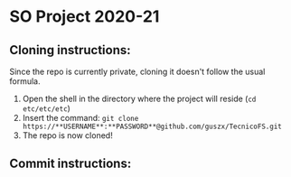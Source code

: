 # SO Project 2020-21
## Cloning instructions:

Since the repo is currently private, cloning it doesn't follow the usual formula.

1. Open the shell in the directory where the project will reside (``` cd etc/etc/etc ```)
2. Insert the command: ```git clone https://**USERNAME**:**PASSWORD**@github.com/guszx/TecnicoFS.git```
3. The repo is now cloned!

## Commit instructions:
